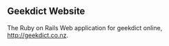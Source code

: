 Geekdict Website
----------------
The Ruby on Rails Web application for geekdict online, http://geekdict.co.nz.
